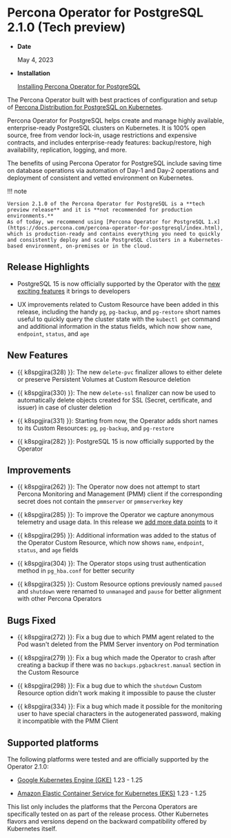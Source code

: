 # Percona Operator for PostgreSQL 2.1.0 (Tech preview)

* **Date**

    May 4, 2023

* **Installation**

    [Installing Percona Operator for PostgreSQL](System-Requirements.md#installation-guidelines) 


The Percona Operator built with best practices of configuration and setup of
[Percona Distribution for PostgreSQL on Kubernetes](https://www.percona.com/doc/postgresql/LATEST/index.html).

Percona Operator for PostgreSQL helps create and manage highly available, enterprise-ready PostgreSQL clusters on Kubernetes. It is 100% open source, free from vendor lock-in, usage restrictions and expensive contracts, and includes enterprise-ready features: backup/restore, high availability, replication, logging, and more.

The benefits of using Percona Operator for PostgreSQL include saving time on database operations via automation of Day-1 and Day-2 operations and deployment of consistent and vetted environment on Kubernetes.

!!! note

    Version 2.1.0 of the Percona Operator for PostgreSQL is a **tech preview release** and it is **not recommended for production environments.**
    As of today, we recommend using [Percona Operator for PostgreSQL 1.x](https://docs.percona.com/percona-operator-for-postgresql/index.html), which is production-ready and contains everything you need to quickly and consistently deploy and scale PostgreSQL clusters in a Kubernetes-based environment, on-premises or in the cloud.

## Release Highlights

* PostgreSQL 15 is now officially supported by the Operator with the [new exciting features](https://www.percona.com/blog/postgresql-15-new-features-to-be-excited-about/) it brings to developers

* UX improvements related to Custom Resource have been added in this release, including the handy `pg`, `pg-backup`, and `pg-restore` short names useful to quickly query the cluster state with the `kubectl get` command and additional information in the status fields, which now show `name`, `endpoint`, `status`, and `age`

## New Features

* {{ k8spgjira(328) }}: The new `delete-pvc` finalizer allows to either delete or preserve Persistent Volumes at Custom Resource deletion

* {{ k8spgjira(330) }}: The new `delete-ssl` finalizer can now be used to automatically delete objects created for SSL (Secret, certificate, and issuer) in case of cluster deletion

* {{ k8spgjira(331) }}: Starting from now, the Operator adds short names to its Custom Resources: `pg`, `pg-backup`, and `pg-restore`

* {{ k8spgjira(282) }}: PostgreSQL 15 is now officially supported by the Operator

## Improvements

* {{ k8spgjira(262) }}: The Operator now does not attempt to start Percona Monitoring and Management (PMM) client if the corresponding secret does not contain the `pmmserver` or `pmmserverkey` key

* {{ k8spgjira(285) }}: To improve the Operator we capture anonymous telemetry and usage data. In this release we [add more data points](../telemetry.md) to it

* {{ k8spgjira(295) }}: Additional information was added to the status of the Operator Custom Resource, which now shows `name`, `endpoint`, `status`, and `age` fields

* {{ k8spgjira(304) }}: The Operator stops using trust authentication method in `pg_hba.conf` for better security

* {{ k8spgjira(325) }}: Custom Resource options previously named `paused` and `shutdown` were renamed to `unmanaged` and `pause` for better alignment with other Percona Operators

## Bugs Fixed

* {{ k8spgjira(272) }}: Fix a bug due to which PMM agent related to the Pod wasn't deleted from the PMM Server inventory on Pod termination

* {{ k8spgjira(279) }}: Fix a bug which made the Operator to crash after creating a backup if there was no `backups.pgbackrest.manual` section in the Custom Resource

* {{ k8spgjira(298) }}: Fix a bug due to which the `shutdown` Custom Resource option didn't work making it impossible to pause the cluster

* {{ k8spgjira(334) }}: Fix a bug which made it possible for the monitoring user to have special characters in the autogenerated password, making it incompatible with the PMM Client

## Supported platforms

The following platforms were tested and are officially supported by the Operator
2.1.0:

* [Google Kubernetes Engine (GKE)](https://cloud.google.com/kubernetes-engine) 1.23 - 1.25

* [Amazon Elastic Container Service for Kubernetes (EKS)](https://aws.amazon.com) 1.23 - 1.25

This list only includes the platforms that the Percona Operators are specifically tested on as part of the release process. Other Kubernetes flavors and versions depend on the backward compatibility offered by Kubernetes itself.

